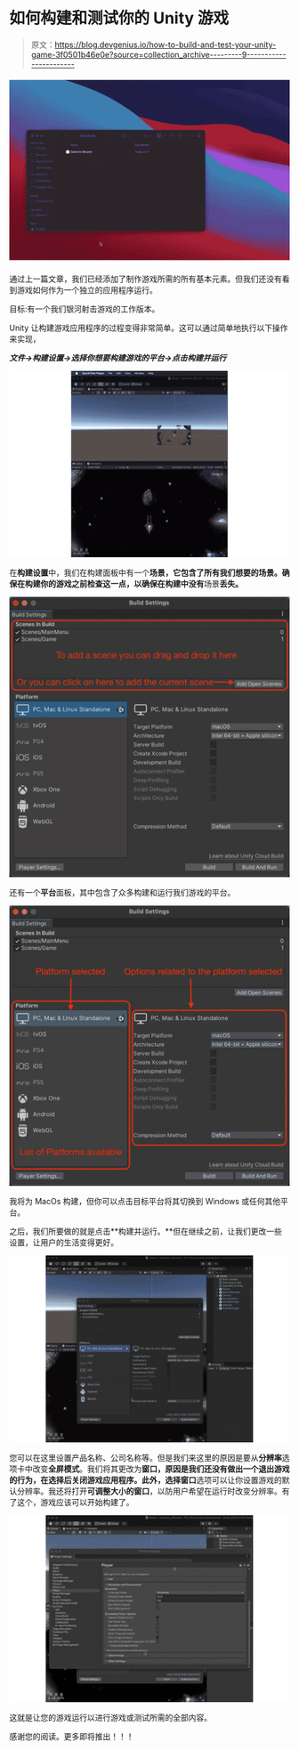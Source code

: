 # 如何构建和测试你的 Unity 游戏

> 原文：<https://blog.devgenius.io/how-to-build-and-test-your-unity-game-3f0501b46e0e?source=collection_archive---------9----------------------->

![](img/0ad75758568538a1a63e2e3c3fab332d.png)

通过上一篇文章，我们已经添加了制作游戏所需的所有基本元素。但我们还没有看到游戏如何作为一个独立的应用程序运行。

目标:有一个我们银河射击游戏的工作版本。

Unity 让构建游戏应用程序的过程变得非常简单。这可以通过简单地执行以下操作来实现，

***文件→构建设置→选择你想要构建游戏的平台→点击构建并运行***

![](img/17e589a04a1534109eee7b4e7e200f0f.png)

在**构建设置**中，我们在构建面板中有一个**场景，它包含了所有我们想要的场景。确保在构建你的游戏之前检查这一点，以确保在构建中没有**场景**丢失。**

![](img/fcdd1556aed87ce980f34a3fda14612c.png)

还有一个**平台**面板，其中包含了众多构建和运行我们游戏的平台。

![](img/6c6f4340c5af6ef52ffb5614cc232474.png)

我将为 MacOs 构建，但你可以点击目标平台将其切换到 Windows 或任何其他平台。

之后，我们所要做的就是点击**构建并运行。**但在继续之前，让我们更改一些设置，让用户的生活变得更好。

![](img/c1a1eda68f1bea0a86871a501475b58a.png)

您可以在这里设置产品名称、公司名称等。但是我们来这里的原因是要从**分辨率**选项卡中改变**全屏模式**。我们将其更改为**窗口，**原因是我们还没有做出一个退出游戏的行为，在选择后关闭游戏应用程序。此外，选择**窗口**选项可以让你设置游戏的默认分辨率。我还将打开**可调整大小的窗口**，以防用户希望在运行时改变分辨率。有了这个，游戏应该可以开始构建了。

![](img/de2ff999b2e173279e1c057efa99e751.png)

这就是让您的游戏运行以进行游戏或测试所需的全部内容。

感谢您的阅读。更多即将推出！！！